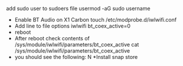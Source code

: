 add sudo user to sudoers file
usermod -aG sudo username
* Enable BT Audio on X1 Carbon
touch /etc/modprobe.d/iwlwifi.conf
* Add line to file
options iwlwifi bt_coex_active=0
* reboot
* After reboot check contents of /sys/module/iwlwifi/parameters/bt_coex_active
cat /sys/module/iwlwifi/parameters/bt_coex_active
* you should see the following:
N
*Install snap store
